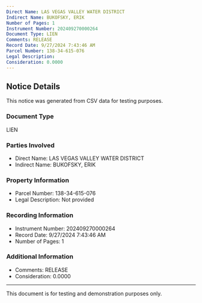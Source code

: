 ```yaml
---
Direct Name: LAS VEGAS VALLEY WATER DISTRICT
Indirect Name: BUKOFSKY, ERIK
Number of Pages: 1
Instrument Number: 202409270000264
Document Type: LIEN
Comments: RELEASE
Record Date: 9/27/2024 7:43:46 AM
Parcel Number: 138-34-615-076
Legal Description: 
Consideration: 0.0000
---
```


## Notice Details

This notice was generated from CSV data for testing purposes.

### Document Type
LIEN

### Parties Involved
- Direct Name: LAS VEGAS VALLEY WATER DISTRICT
- Indirect Name: BUKOFSKY, ERIK

### Property Information
- Parcel Number: 138-34-615-076
- Legal Description: Not provided

### Recording Information
- Instrument Number: 202409270000264
- Record Date: 9/27/2024 7:43:46 AM
- Number of Pages: 1

### Additional Information
- Comments: RELEASE
- Consideration: 0.0000

---

This document is for testing and demonstration purposes only.
